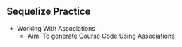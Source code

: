 ## Sequelize Practice

- Working With Associations
  - Aim: To generate Course Code Using Associations